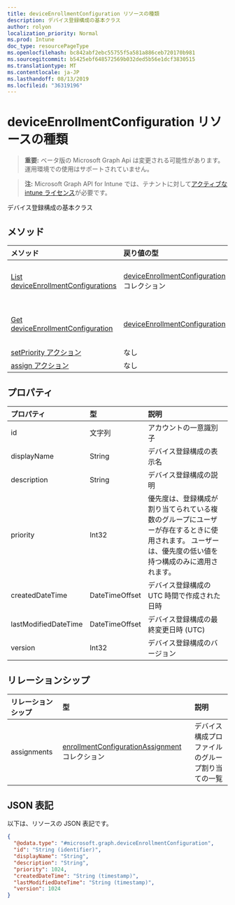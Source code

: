 ```yaml
---
title: deviceEnrollmentConfiguration リソースの種類
description: デバイス登録構成の基本クラス
author: rolyon
localization_priority: Normal
ms.prod: Intune
doc_type: resourcePageType
ms.openlocfilehash: bc842abf2ebc55755f5a581a886ceb720170b981
ms.sourcegitcommit: b5425ebf648572569b032ded5b56e1dcf3830515
ms.translationtype: MT
ms.contentlocale: ja-JP
ms.lasthandoff: 08/13/2019
ms.locfileid: "36319196"
---
```

# <a name="deviceenrollmentconfiguration-resource-type"></a>deviceEnrollmentConfiguration リソースの種類

> **重要:** ベータ版の Microsoft Graph Api は変更される可能性があります。運用環境での使用はサポートされていません。

> **注:** Microsoft Graph API for Intune では、テナントに対して[アクティブな intune ライセンス](https://go.microsoft.com/fwlink/?linkid=839381)が必要です。

デバイス登録構成の基本クラス

## <a name="methods"></a>メソッド
|メソッド|戻り値の型|説明|
|:---|:---|:---|
|[List deviceEnrollmentConfigurations](../api/intune-onboarding-deviceenrollmentconfiguration-list.md)|[deviceEnrollmentConfiguration](../resources/intune-onboarding-deviceenrollmentconfiguration.md) コレクション|[deviceEnrollmentConfiguration](../resources/intune-onboarding-deviceenrollmentconfiguration.md) オブジェクトのプロパティとリレーションシップをリストします。|
|[Get deviceEnrollmentConfiguration](../api/intune-onboarding-deviceenrollmentconfiguration-get.md)|[deviceEnrollmentConfiguration](../resources/intune-onboarding-deviceenrollmentconfiguration.md)|[deviceEnrollmentConfiguration](../resources/intune-onboarding-deviceenrollmentconfiguration.md) オブジェクトのプロパティとリレーションシップを読み取ります。|
|[setPriority アクション](../api/intune-onboarding-deviceenrollmentconfiguration-setpriority.md)|なし|まだ文書化されていません|
|[assign アクション](../api/intune-onboarding-deviceenrollmentconfiguration-assign.md)|なし|まだ文書化されていません|

## <a name="properties"></a>プロパティ
|プロパティ|型|説明|
|:---|:---|:---|
|id|文字列|アカウントの一意識別子|
|displayName|String|デバイス登録構成の表示名|
|description|String|デバイス登録構成の説明|
|priority|Int32|優先度は、登録構成が割り当てられている複数のグループにユーザーが存在するときに使用されます。 ユーザーは、優先度の低い値を持つ構成のみに適用されます。|
|createdDateTime|DateTimeOffset|デバイス登録構成の UTC 時間で作成された日時|
|lastModifiedDateTime|DateTimeOffset|デバイス登録構成の最終変更日時 (UTC)|
|version|Int32|デバイス登録構成のバージョン|

## <a name="relationships"></a>リレーションシップ
|リレーションシップ|型|説明|
|:---|:---|:---|
|assignments|[enrollmentConfigurationAssignment](../resources/intune-onboarding-enrollmentconfigurationassignment.md) コレクション|デバイス構成プロファイルのグループ割り当ての一覧|

## <a name="json-representation"></a>JSON 表記
以下は、リソースの JSON 表記です。
<!-- {
  "blockType": "resource",
  "keyProperty": "id",
  "@odata.type": "microsoft.graph.deviceEnrollmentConfiguration"
}
-->
``` json
{
  "@odata.type": "#microsoft.graph.deviceEnrollmentConfiguration",
  "id": "String (identifier)",
  "displayName": "String",
  "description": "String",
  "priority": 1024,
  "createdDateTime": "String (timestamp)",
  "lastModifiedDateTime": "String (timestamp)",
  "version": 1024
}
```



